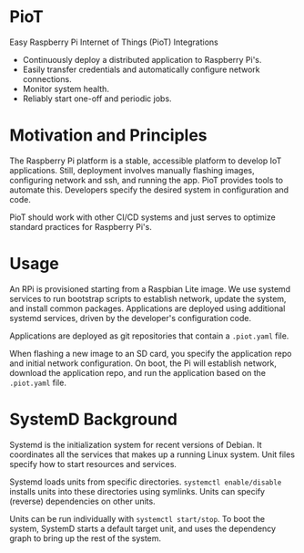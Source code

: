 # PioT
Easy Raspberry Pi Internet of Things (PioT) Integrations

- Continuously deploy a distributed application to Raspberry Pi's.
- Easily transfer credentials and automatically configure network connections.
- Monitor system health.
- Reliably start one-off and periodic jobs.

# Motivation and Principles

The Raspberry Pi platform is a stable, accessible platform to develop IoT applications. Still, deployment involves manually flashing images, configuring network and ssh, and running the app. PioT provides tools to automate this. Developers specify the desired system in configuration and code.

PioT should work with other CI/CD systems and just serves to optimize standard practices for Raspberry Pi's.

# Usage

An RPi is provisioned starting from a Raspbian Lite image. We use systemd services to run bootstrap scripts to establish network, update the system, and install common packages. Applications are deployed using additional systemd services, driven by the developer's configuration code.

Applications are deployed as git repositories that contain a `.piot.yaml` file. 

When flashing a new image to an SD card, you specify the application repo and initial network configuration. On boot, the Pi will establish network, download the application repo, and run the application based on the `.piot.yaml` file.

# SystemD Background

Systemd is the initialization system for recent versions of Debian. It coordinates all the services that makes up a running Linux system. Unit files specify how to start resources and services. 

Systemd loads units from specific directories. `systemctl enable/disable` installs units into these directories using symlinks. Units can specify (reverse) dependencies on other units.

Units can be run individually with `systemctl start/stop`. To boot the system, SystemD starts a default target unit, and uses the dependency graph to bring up the rest of the system.